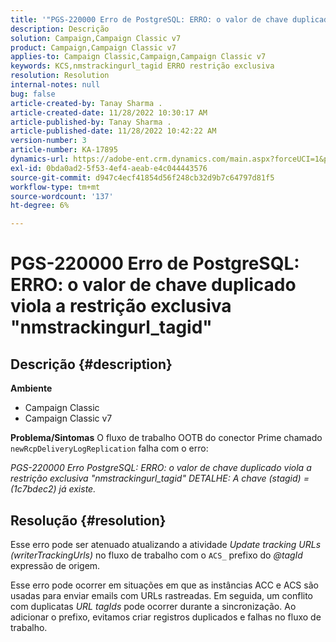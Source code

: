 ```yaml
---
title: '"PGS-220000 Erro de PostgreSQL: ERRO: o valor de chave duplicado viola a restrição exclusiva "nmstrackingurl_tagid""'
description: Descrição
solution: Campaign,Campaign Classic v7
product: Campaign,Campaign Classic v7
applies-to: Campaign Classic,Campaign,Campaign Classic v7
keywords: KCS,nmstrackingurl_tagid ERRO restrição exclusiva
resolution: Resolution
internal-notes: null
bug: false
article-created-by: Tanay Sharma .
article-created-date: 11/28/2022 10:30:17 AM
article-published-by: Tanay Sharma .
article-published-date: 11/28/2022 10:42:22 AM
version-number: 3
article-number: KA-17895
dynamics-url: https://adobe-ent.crm.dynamics.com/main.aspx?forceUCI=1&pagetype=entityrecord&etn=knowledgearticle&id=71f5a1a5-076f-ed11-9562-6045bd006239
exl-id: 0bda0ad2-5f53-4ef4-aeab-e4c044443576
source-git-commit: d947c4ecf41854d56f248cb32d9b7c64797d81f5
workflow-type: tm+mt
source-wordcount: '137'
ht-degree: 6%

---
```


# PGS-220000 Erro de PostgreSQL: ERRO: o valor de chave duplicado viola a restrição exclusiva &quot;nmstrackingurl_tagid&quot;

## Descrição {#description}

<b>Ambiente</b>
- Campaign Classic
- Campaign Classic v7



<b>Problema/Sintomas</b>
O fluxo de trabalho OOTB do conector Prime chamado `newRcpDeliveryLogReplication` falha com o erro:

*PGS-220000 Erro PostgreSQL: ERRO: o valor de chave duplicado viola a restrição exclusiva &quot;nmstrackingurl_tagid&quot; DETALHE: A chave (stagid) = (1c7bdec2) já existe.*


## Resolução {#resolution}


Esse erro pode ser atenuado atualizando a atividade *Update tracking URLs (writerTrackingUrls)* no fluxo de trabalho com o `ACS_` prefixo do *@tagId* expressão de origem.

Esse erro pode ocorrer em situações em que as instâncias ACC e ACS são usadas para enviar emails com URLs rastreadas. Em seguida, um conflito com duplicatas *URL* *tagIds* pode ocorrer durante a sincronização. Ao adicionar o prefixo, evitamos criar registros duplicados e falhas no fluxo de trabalho.
